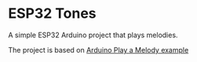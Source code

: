 # ESP32 Tones

A simple ESP32 Arduino project that plays melodies.

The project is based on [Arduino Play a Melody example](https://www.arduino.cc/en/Tutorial/BuiltInExamples/toneMelody)
